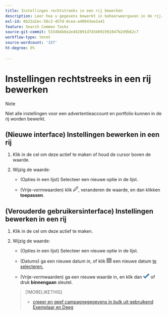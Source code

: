```yaml
---
title: Instellingen rechtstreeks in een rij bewerken
description: Leer hoe u gegevens bewerkt in beheerweergaven in de rij.
exl-id: 0b22a2ec-50c2-457d-8cea-a40943ee2a41
feature: Search Common Tasks
source-git-commit: 533484b8e2e462891d7d34091991047b2d9b62c7
workflow-type: tm+mt
source-wordcount: '157'
ht-degree: 0%

---
```


# Instellingen rechtstreeks in een rij bewerken

>[!NOTE]
>
>Niet alle instellingen voor een advertentieaccount en portfolio kunnen in de rij worden bewerkt.

## (Nieuwe interface) Instellingen bewerken in een rij

1. Klik in de cel om deze actief te maken of houd de cursor boven de waarde.

1. Wijzig de waarde:

   * (Opties in een lijst) Selecteer een nieuwe optie in de lijst.

   * (Vrije-vormwaarden) klik ![ uitgeven ](/help/search-social-commerce/assets/edit-new.png " "), veranderen de waarde, en dan klikken **toepassen**.


## (Verouderde gebruikersinterface) Instellingen bewerken in een rij

1. Klik in de cel om deze actief te maken.

1. Wijzig de waarde:

   * (Opties in een lijst) Selecteer een nieuwe optie in de lijst.

   * (Datums) ga een nieuwe datum in, of klik ![ Kalender ](/help/search-social-commerce/assets/calendar.png " om de kalender te openen en ") een nieuwe datum [ te selecteren.](/help/search-social-commerce/common-tasks/navigation-editing-selection/calendar.md)

   * (Vrije-vormwaarden) ga een nieuwe waarde in, en klik dan ![ sparen ](/help/search-social-commerce/assets/select.png " ") of druk **binnengaan** sleutel.

   >[!MORELIKETHIS]
   >
   >* [ creeer en geef campagnegegevens in bulk uit gebruikend Exemplaar en Deeg ](/help/search-social-commerce/campaign-management/campaigns/copy-paste.md)
